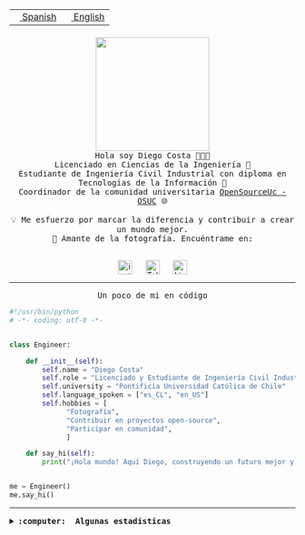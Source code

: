 <table border="0"  align="right">
 <tr><td><a href="README.md"><img src="https://upload.wikimedia.org/wikipedia/commons/thumb/8/89/Bandera_de_Espa%C3%B1a.svg/1200px-Bandera_de_Espa%C3%B1a.svg.png" height="10"> Spanish</a></td>
 <td><a href="README.en.md"><img src="https://upload.wikimedia.org/wikipedia/commons/a/a4/Flag_of_the_United_States.svg" height="10"> English</a></td></tr>
</table><br><br><br>

<p align="center">
  <img src="https://github.com/diegocostares/diegocostares/blob/main/Images/aaa2.gif?raw=true" height="200px" weight="200px">
  <br><samp>
    Hola soy Diego Costa 👨🏻‍💻<br>
    Licenciado en Ciencias de la Ingeniería 🤖<br>
    Estudiante de Ingeniería Civil Industrial con diploma en Tecnologías de la Información 🧠<br>
    Coordinador de la comunidad universitaria <a href="https://github.com/open-source-uc">OpenSourceUc - OSUC</a> 🌐<br>
  <br>
    💡 Me esfuerzo por marcar la diferencia y contribuir a crear un mundo mejor.<br>
    📸 Amante de la fotografía. Encuéntrame en: <br>
  <br></samp>
</p>

<p align="center">
   <a href="https://instagram.com/diegocosta_no" target="blank">
      <img align="center" src="https://cdn.jsdelivr.net/npm/simple-icons@3.0.1/icons/instagram.svg" alt="instagram" height="25px" width="25px" />
      &#8203;
   </a>
   &nbsp; &nbsp; &nbsp;
   <a href="https://t.me/diegocosta_no" target="blank">
      <img align="center" alt="Telegram" width="25px" src="https://icons-for-free.com/iconfiles/png/512/Telegram-1324888767380505522.png" />
      &#8203;
   </a>
   &nbsp; &nbsp; &nbsp;
   <a href="https://www.linkedin.com/in/diegocostar/" target="blank">
      <img align="center" alt="LinkedIn" width="25px" src="https://img.icons8.com/metro/452/linkedin.png" />
      &#8203;
   </a>
</p>

---

<p align="center"><front size="25"><samp>Un poco de mi en código</samp></front></p>

```python
#!/usr/bin/python
# -*- coding: utf-8 -*-


class Engineer:

    def __init__(self):
        self.name = "Diego Costa"
        self.role = "Licenciado y Estudiante de Ingeniería Civil Industrial"
        self.university = "Pontificia Universidad Católica de Chile"
        self.language_spoken = ["es_CL", "en_US"]
        self.hobbies = [
              "Fotografía",
              "Contribuir en proyectos open-source",
              "Participar en comunidad",
              ]

    def say_hi(self):
        print("¡Hola mundo! Aquí Diego, construyendo un futuro mejor y cambiando el mundo.")


me = Engineer()
me.say_hi()
```

---

<details>
  <summary><b><samp>:computer: &nbsp;Algunas estadísticas</samp></b></summary>
  <br/></p>

<!--START_SECTION:waka-->
![Code Time](http://img.shields.io/badge/Code%20Time-1%2C588%20hrs%2037%20mins-blue)

📅 **Soy más productivo los Viernes** 

```text
Lunes                    3693 commits        ███░░░░░░░░░░░░░░░░░░░░░░   11.12 % 
Martes                   751 commits         █░░░░░░░░░░░░░░░░░░░░░░░░   02.26 % 
Miércoles                8554 commits        ██████░░░░░░░░░░░░░░░░░░░   25.76 % 
Jueves                   7934 commits        ██████░░░░░░░░░░░░░░░░░░░   23.89 % 
Viernes                  10040 commits       ████████░░░░░░░░░░░░░░░░░   30.23 % 
Sábado                   1712 commits        █░░░░░░░░░░░░░░░░░░░░░░░░   05.16 % 
Domingo                  523 commits         ░░░░░░░░░░░░░░░░░░░░░░░░░   01.57 % 
```


📊 **Esta semana me dediqué a** 

```text
🐱‍💻 Proyectos: 
Ipre-sports-results      14 hrs 7 mins       ████████████████░░░░░░░░░   63.71 % 
buk-webapp               5 hrs 12 mins       ██████░░░░░░░░░░░░░░░░░░░   23.46 % 
Testing-Actividade-2024-11 hr 11 mins        █░░░░░░░░░░░░░░░░░░░░░░░░   05.36 % 
dataton-2024             37 mins             █░░░░░░░░░░░░░░░░░░░░░░░░   02.78 % 
BetpracticeSpider        36 mins             █░░░░░░░░░░░░░░░░░░░░░░░░   02.71 % 
```


 Last Updated on 19/04/2024 19:49:14 UTC
<!--END_SECTION:waka-->

<p align="center"> <img src="https://github-readme-stats.vercel.app/api?username=diegocostares&show_icons=true&theme=ayu-mirage" alt="abhisheknaiidu" /></p>

</details>
